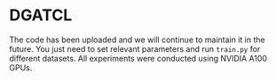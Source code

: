 # DGATCL
The code has been uploaded and we will continue to maintain it in the future. You just need to set relevant parameters and run `train.py` for different datasets. All experiments were conducted using NVIDIA A100 GPUs.

